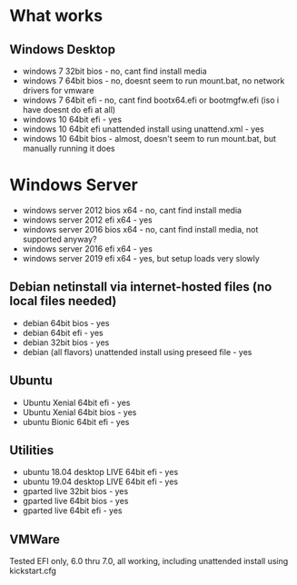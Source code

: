 # What works 

## Windows Desktop
* windows 7 32bit bios - no, cant find install media
* windows 7 64bit bios - no, doesnt seem to run mount.bat, no network drivers for vmware 
* windows 7 64bit efi - no, cant find bootx64.efi or bootmgfw.efi (iso i have doesnt do efi at all)
* windows 10 64bit efi - yes
* windows 10 64bit efi unattended install using unattend.xml - yes
* windows 10 64bit bios - almost, doesn't seem to run mount.bat, but manually running it does

# Windows Server
* windows server 2012 bios x64 - no, cant find install media
* windows server 2012 efi x64 - yes
* windows server 2016 bios x64 - no, cant find install media, not supported anyway?
* windows server 2016 efi x64 - yes
* windows server 2019 efi x64 - yes, but setup loads very slowly

## Debian netinstall via internet-hosted files (no local files needed)
* debian 64bit bios - yes
* debian 64bit efi - yes
* debian 32bit bios - yes
* debian (all flavors) unattended install using preseed file - yes

## Ubuntu
* Ubuntu Xenial 64bit efi - yes
* Ubuntu Xenial 64bit bios - yes
* ubuntu Bionic 64bit efi - yes

## Utilities
* ubuntu 18.04 desktop LIVE 64bit efi - yes
* ubuntu 19.04 desktop LIVE 64bit efi - yes
* gparted live 32bit bios - yes
* gparted live 64bit bios - yes
* gparted live 64bit efi - yes

## VMWare
Tested EFI only, 6.0 thru 7.0, all working, including unattended install using kickstart.cfg
